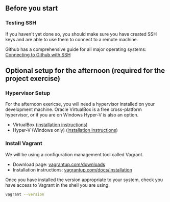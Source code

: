 ## Before you start

### Testing SSH
If you haven't yet done so, you should make sure you have created SSH keys and are able to use them to connect to a remote machine.

Github has a comprehensive guide for all major operating systems: [Connecting to Github with SSH](https://docs.github.com/en/github/authenticating-to-github/connecting-to-github-with-ssh)

## Optional setup for the afternoon (required for the project exercise)

### Hypervisor Setup
For the afternoon exericse, you will need a hypervisor installed on your development machine. Oracle VirtualBox is a free cross-platform hypervisor, or if you are on Windows Hyper-V is also an option.
* VirtualBox ([installation instructions](https://www.virtualbox.org/manual/ch02.html))
* Hyper-V (Windows only) ([installation instructions](https://docs.microsoft.com/en-us/virtualization/hyper-v-on-windows/quick-start/enable-hyper-v))

### Install Vagrant
We will be using a configuration management tool called Vagrant.
* Download page: [vagrantup.com/downloads](https://www.vagrantup.com/downloads)
* Installation instructions: [vagrantup.com/docs/installation](https://www.vagrantup.com/docs/installation)

Once you have installed the version appropriate to your system, check you have access to Vagrant in the shell you are using:
```bash
vagrant --version
```
